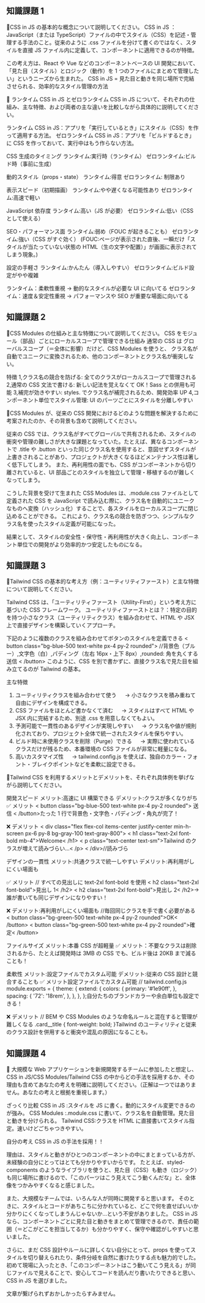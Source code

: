 ## 知識課題 1

🔵CSS in JS の基本的な概念について説明してください。
CSS in JS ：JavaScript（または TypeScript）ファイルの中でスタイル（CSS）を記述・管理する手法のこと。従来のように .css ファイルを分けて書くのではなく、スタイルを直接 JS ファイル内に定義して、コンポーネントに適用できるのが特徴。

この考え方は、React や Vue などのコンポーネントベースの UI 開発において、
「見た目（スタイル）とロジック（動作）を 1 つのファイルにまとめて管理したい」というニーズから生まれた。
CSS in JS = 見た目と動きを同じ場所で完結させられる、効率的なスタイル管理の方法

🔵 ランタイム CSS in JS とゼロランタイム CSS in JS について、それぞれの仕組み、主な特徴、および両者の主な違いを比較しながら具体的に説明してください。

ランタイム CSS in JS：アプリを「実行しているとき」にスタイル（CSS）を作って適用する方法。
ゼロランタイム CSS in JS：アプリを「ビルドするとき」に CSS を作っておいて、実行中はもう作らない方法。

CSS 生成のタイミング
ランタイム:実行時（ランタイム）
ゼロランタイム:ビルド時（事前に生成）

動的スタイル（props・state）
ランタイム:得意
ゼロランタイム: 制限あり

表示スピード（初期描画）
ランタイム:やや遅くなる可能性あり
ゼロランタイム:高速で軽い

JavaScript 依存度
ランタイム:高い（JS が必要）
ゼロランタイム:低い（CSS として使える）

SEO・パフォーマンス面
ランタイム:弱め（FOUC が起きることも）
ゼロランタイム:強い（CSS がすぐ効く）
(FOUC:ページが表示された直後、一瞬だけ「スタイルが当たっていない状態の HTML（生の文字や配置）」が画面に表示されてしまう現象。)

設定の手軽さ
ランタイム:かんたん（導入しやすい）
ゼロランタイム:ビルド設定がやや複雑

ランタイム：柔軟性重視 → 動的なスタイルが必要な UI に向いてる
ゼロランタイム：速度＆安定性重視 → パフォーマンスや SEO が重要な場面に向いてる

## 知識課題 2

🔵CSS Modules の仕組みと主な特徴について説明してください。
CSS をモジュール（部品）ごとにローカルスコープで管理できる仕組み
通常の CSS は グローバルスコープ（＝全体に影響）だけど、CSS Modules を使うと、
クラス名が自動でユニークに変換されるため、他のコンポーネントとクラス名が衝突しない。

特徴
1,クラス名の競合を防げる: 全てのクラスがローカルスコープで管理される
2,通常の CSS 文法で書ける: 新しい記法を覚えなくて OK！Sass との併用も可能
3,補完が効きやすい: styles. でクラス名が補完されるため、開発効率 UP
4,コンポーネント単位でスタイル管理: UI のパーツごとにスタイルを分離しやすい

🔵CSS Modules が、従来の CSS 開発におけるどのような問題を解決するために考案されたのか、その背景も含めて説明してください。

従来の CSS では、クラス名がすべてグローバルで共有されるため、スタイルの衝突や管理の難しさが大きな課題となっていた。たとえば、異なるコンポーネントで .title や .button といった同じクラス名を使用すると、意図せずスタイルが上書きされることがあり、プロジェクトが大きくなるほどメンテナンス性は著しく低下してしまう。
また、再利用性の面でも、CSS がコンポーネントから切り離されていると、UI 部品ごとのスタイルを独立して管理・移植するのが難しくなってしまう。

こうした背景を受けて生まれた CSS Modules は、.module.css ファイルとして定義された CSS を JavaScript で読み込む際に、クラス名を自動的にユニークなものへ変換（ハッシュ化）することで、各スタイルをローカルスコープに閉じ込めることができる。
これにより、クラス名の競合を防ぎつつ、シンプルなクラス名を使ったスタイル定義が可能になった。

結果として、スタイルの安全性・保守性・再利用性が大きく向上し、コンポーネント単位での開発がより効率的かつ安定したものになる。

## 知識課題 3

🔵Tailwind CSS の基本的な考え方（例：ユーティリティファースト）と主な特徴について説明してください。

Tailwind CSS は、「ユーティリティファースト（Utility-First）」という考え方に基づいた CSS フレームワーク。
ユーティリティファーストとは？：特定の目的を持つ小さなクラス（ユーティリティクラス）を組み合わせて、HTML や JSX 上で直接デザインを構築していくアプローチ。

下記のように複数のクラスを組み合わせてボタンのスタイルを定義できる
< button class="bg-blue-500 text-white px-4 py-2 rounded">
//背景色（ブルー）,文字色（白）,パディング（左右 16px・上下 8px）,rounded: 角を丸くする
送信
< /button>
このように、CSS を別で書かずに、直接クラス名で見た目を組み立てるのが Tailwind の基本。

主な特徴

1. ユーティリティクラスを組み合わせて使う
   　 → 小さなクラスを積み重ねて自由にデザインを構成できる。
2. CSS ファイルをほとんど書かなくて済む
   　 → スタイルはすべて HTML や JSX 内に完結するため、別途 .css を用意しなくてもよい。
3. 予測可能で一貫性のあるデザインが実現しやすい
   　 → クラス名や値が規則化されており、プロジェクト全体で統一されたスタイルを保ちやすい。
4. ビルド時に未使用クラスを削除（Purge）できる
   　 → 実際に使われているクラスだけが残るため、本番環境の CSS ファイルが非常に軽量になる。
5. 高いカスタマイズ性
   　 → tailwind.config.js を使えば、独自のカラー・フォント・ブレイクポイントなどを柔軟に設定できる。

🔵Tailwind CSS を利用するメリットとデメリットを、それぞれ具体例を挙げながら説明してください。

開発スピード
メリット:高速に UI 構築できる
デメリット:クラスが多くなりがち
✅ メリット
< button class="bg-blue-500 text-white px-4 py-2 rounded">
送信
< /button>たった 1 行で背景色・文字色・パディング・角丸が完了！

❌ デメリット
< div class="flex flex-col items-center justify-center min-h-screen px-6 py-8 bg-gray-100 text-gray-800">
< h1 class="text-2xl font-bold mb-4">Welcome< /h1>
< p class="text-center text-sm">Tailwind のクラスが増えて読みづらい…< /p>
< /div>//読みづら

デザインの一貫性
メリット:共通クラスで統一しやすい
デメリット:再利用がしにくい場面も

✅ メリット
// すべての見出しに text-2xl font-bold を使用
< h2 class="text-2xl font-bold">見出し 1< /h2>
< h2 class="text-2xl font-bold">見出し 2< /h2>→ 誰が書いても同じデザインになりやすい！

❌ デメリット:再利用がしにくい場面も
//毎回同じクラスを手で書く必要がある
< button class="bg-green-500 text-white px-4 py-2 rounded">OK< /button>
< button class="bg-green-500 text-white px-4 py-2 rounded">確定< /button>

ファイルサイズ
メリット:本番 CSS が超軽量
✅ メリット：不要なクラスは削除されるから、たとえば開発時は 3MB の CSS でも、ビルド後は 20KB まで減ることも！

柔軟性
メリット:設定ファイルでカスタム可能
デメリット:従来の CSS 設計と競合することも
✅ メリット設定ファイルでカスタム可能
// tailwind.config.js
module.exports = {
theme: {
extend: {
colors: {
primary: '#1e90ff',
},
spacing: {
'72': '18rem',
},
},
},
};自分たちのブランドカラーや余白単位も設定できる！

❌ デメリット
// BEM や CSS Modules のような命名ルールと混在すると管理が難しくなる
.card\_\_title {
font-weight: bold;
}Tailwind のユーティリティと従来のクラス設計を併用すると衝突や混乱の原因になることも。

## 知識課題 4

🔵 大規模な Web アプリケーションを新規開発するチームに参加したと想定し、CSS in JS/CSS Modules/Tailwind CSS の中からどの手法を採用するか、その理由も含めてあなたの考えを明確に説明してください。（正解は一つではありません。あなたの考えと根拠を重視します。）

ざっくり比較
CSS in JS :スタイルを JS に書く。動的にスタイル変更できるのが強み。
CSS Modules :.module.css に書いて、クラス名を自動管理。見た目と動きを分けられる。
Tailwind CSS:クラスを HTML に直接書いてスタイル指定。速いけどごちゃつきやすい。

自分の考え
CSS in JS の手法を採用！！

理由は、スタイルと動きがひとつのコンポーネントの中にまとまっている方が、未経験の自分にとってはとても分かりやすいからです。
たとえば、styled-components のようなライブラリを使うと、見た目（CSS）も動き（ロジック）も同じ場所に書けるので、「このパーツはこう見えてこう動くんだな」と、全体像をつかみやすくなると感じました。

また、大規模なチームでは、いろんな人が同時に開発すると思います。
そのときに、スタイルとコードがあちこちに分かれていると、どこで何を直せばいいか分かりにくくなってしまうんじゃないか…という不安がありました。
CSS in JS なら、コンポーネントごとに見た目と動きをまとめて管理できるので、責任の範囲（＝どこがどこを担当してるか）も分かりやすく、保守や確認がしやすいと思いました。

さらに、まだ CSS 設計やルールに詳しくない自分にとって、props を使ってスタイルを切り替えられたり、条件分岐を自然に書けたりする点も魅力的でした。
初めて現場に入ったとき、「このコンポーネントはこう動いてこう見える」が同じファイルで見えることで、安心してコードを読んだり書いたりできると思い、CSS in JS を選びました。

文章が繋げられずおかしかったらすみません。
